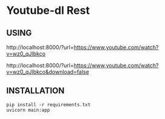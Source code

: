 # Youtube-dl Rest

## USING
http://localhost:8000/?url=https://www.youtube.com/watch?v=wz0_qJIbkco

http://localhost:8000/?url=https://www.youtube.com/watch?v=wz0_qJIbkco&download=false

## INSTALLATION
```terminal
pip install -r requirements.txt
uvicorn main:app
```